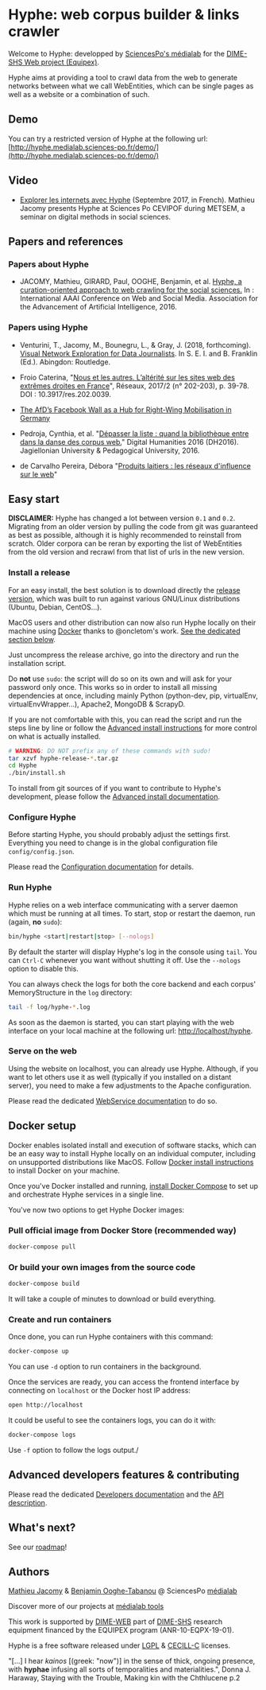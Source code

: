 # Hyphe: web corpus builder & links crawler

Welcome to Hyphe: developped by [SciencesPo's médialab](http://www.medialab.sciences-po.fr/) for the [DIME-SHS Web project (Equipex)](http://www.sciencespo.fr/dime-shs/).

Hyphe aims at providing a tool to crawl data from the web to generate networks between what we call WebEntities, which can be single pages as well as a website or a combination of such.

## Demo

You can try a restricted version of Hyphe at the following url: [http://hyphe.medialab.sciences-po.fr/demo/](http://hyphe.medialab.sciences-po.fr/demo/)

## Video

* [Explorer les internets avec Hyphe](https://vimeo.com/235804282) (Septembre 2017, in French). Mathieu Jacomy presents Hyphe at Sciences Po CEVIPOF during METSEM, a seminar on digital methods in social sciences.

## Papers and references

### Papers about Hyphe

* JACOMY, Mathieu, GIRARD, Paul, OOGHE, Benjamin, et al. [Hyphe, a curation-oriented approach to web crawling for the social sciences.](http://www.aaai.org/ocs/index.php/ICWSM/ICWSM16/paper/view/13051/12797) In : International AAAI Conference on Web and Social Media. Association for the Advancement of Artificial Intelligence, 2016.

### Papers using Hyphe

* Venturini, T., Jacomy, M., Bounegru, L., & Gray, J. (2018, forthcoming). [Visual Network Exploration for Data Journalists](https://papers.ssrn.com/sol3/papers.cfm?abstract_id=3043912). In S. E. I. and B. Franklin (Ed.). Abingdon: Routledge.

* Froio Caterina, "[Nous et les autres. L’altérité sur les sites web des extrêmes droites en France](http://www.cairn.info/article.php?ID_ARTICLE=RES_202_0039&WT.mc_id=RES_202)", Réseaux, 2017/2 (n° 202-203), p. 39-78. DOI : 10.3917/res.202.0039.

* [The AfD’s Facebook Wall as a Hub for Right-Wing Mobilisation in Germany](http://www.kai-arzheimer.com/my-apsa-2015-paper-the-afds-facebook-wall-as-a-hub-for-right-wing-mobilisation-in-germany/)

* Pedroja, Cynthia, et al. "[Dépasser la liste : quand la bibliothèque entre dans la danse des corpus web.](https://hal.archives-ouvertes.fr/hal-01386536/document)" Digital Humanities 2016 (DH2016). Jagiellonian University & Pedagogical University, 2016.

* de Carvalho Pereira, Débora "[Produits laitiers : les réseaux d'influence sur le web](https://f.hypotheses.org/wp-content/blogs.dir/3105/files/2017/10/Rapport-REPASTOL-PEREIRA-2017.compressed.pdf)"


## Easy start

__DISCLAIMER:__ Hyphe has changed a lot between version `0.1` and `0.2`. Migrating from an older version by pulling the code from git was guaranteed as best as possible, although it is highly recommended to reinstall from scratch. Older corpora can be reran by exporting the list of WebEntities from the old version and recrawl from that list of urls in the new version.


### Install a release

For an easy install, the best solution is to download directly the [release version](https://github.com/medialab/Hypertext-Corpus-Initiative/releases), which was built to run against various GNU/Linux distributions (Ubuntu, Debian, CentOS...).

MacOS users and other distribution can now also run Hyphe locally on their machine using [Docker](https://www.docker.com) thanks to @oncletom's work. [See the dedicated section below](#docker-setup).

Just uncompress the release archive, go into the directory and run the installation script.

Do __not__ use `sudo`: the script will do so on its own and will ask for your password only once. This works so in order to install all missing dependencies at once, including mainly Python (python-dev, pip, virtualEnv, virtualEnvWrapper...), Apache2, MongoDB & ScrapyD.

If you are not comfortable with this, you can read the script and run the steps line by line or follow the [Advanced install instructions](doc/install.md) for more control on what is actually installed.

```bash
# WARNING: DO NOT prefix any of these commands with sudo!
tar xzvf hyphe-release-*.tar.gz
cd Hyphe
./bin/install.sh
```

To install from git sources of if you want to contribute to Hyphe's development, please follow the [Advanced install documentation](doc/install.md).


### Configure Hyphe

Before starting Hyphe, you should probably adjust the settings first. Everything you need to change is in the global configuration file ```config/config.json```.

Please read the [Configuration documentation](doc/config.md) for details.


### Run Hyphe

Hyphe relies on a web interface communicating with a server daemon which must be running at all times.
To start, stop or restart the daemon, run (again, __no__ `sudo`):

```bash
bin/hyphe <start|restart|stop> [--nologs]
```

By default the starter will display Hyphe's log in the console using ```tail```. You can ```Ctrl-C``` whenever you want without shutting it off. Use the ```--nologs``` option to disable this.

You can always check the logs for both the core backend and each corpus' MemoryStructure in the ```log``` directory:

```bash
tail -f log/hyphe-*.log
```

As soon as the daemon is started, you can start playing with the web interface on your local machine at the following url: [http://localhost/hyphe](http://localhost/hyphe).


### Serve on the web

Using the website on localhost, you can already use Hyphe. Although, if you want to let others use it as well (typically if you installed on a distant server), you need to make a few adjustments to the Apache configuration.

Please read the dedicated [WebService documentation](doc/serve.md) to do so.

## Docker setup

Docker enables isolated install and execution of software stacks, which can be an easy way to install Hyphe locally on an individual computer, including on unsupported distributions like MacOS.
Follow [Docker install instructions](https://docs.docker.com/installation/) to install Docker on your machine.

Once you've Docker installed and running, [install Docker Compose](https://docs.docker.com/compose/install/) to set up and orchestrate Hyphe services in a single line.

You've now two options to get Hyphe Docker images:

### Pull official image from Docker Store (recommended way)

```bash
docker-compose pull
```

### Or build your own images from the source code

```bash
docker-compose build
```

It will take a couple of minutes to download or build everything.

### Create and run containers

Once done, you can run Hyphe containers with this command:

```bash
docker-compose up
```

You can use `-d` option to run containers in the background. 

Once the services are ready, you can access the frontend interface by connecting on `localhost` or the Docker host IP address:

```bash
open http://localhost
```


It could be useful to see the containers logs, you can do it with:

```bash
docker-compose logs
```

Use `-f` option to follow the logs output./

## Advanced developers features & contributing

Please read the dedicated [Developers documentation](doc/dev.md) and the [API description](doc/api.md).


## What's next?

See our [roadmap](doc/roadmap.md)!


## Authors

[Mathieu Jacomy](https://github.com/jacomyma) & [Benjamin Ooghe-Tabanou](https://github.com/boogheta) @ SciencesPo [médialab](https://github.com/medialab)

Discover more of our projects at [médialab tools](http://tools.medialab.sciences-po.fr/)

This work is supported by [DIME-WEB](http://dimeweb.dime-shs.sciences-po.fr/) part of [DIME-SHS](http://www.sciencespo.fr/dime-shs/) research equipment financed by the EQUIPEX program (ANR-10-EQPX-19-01).

Hyphe is a free software released under [LGPL](LICENSE.LGPL) &amp; [CECILL-C](LICENSE.CECILL-C) licenses.

"[...] I hear _kainos_ [(greek: "now")] in the sense of thick, ongoing presence, with __hyphae__ infusing all sorts of temporalities and materialities.", Donna J. Haraway, Staying with the Trouble, Making kin with the Chthlucene p.2
